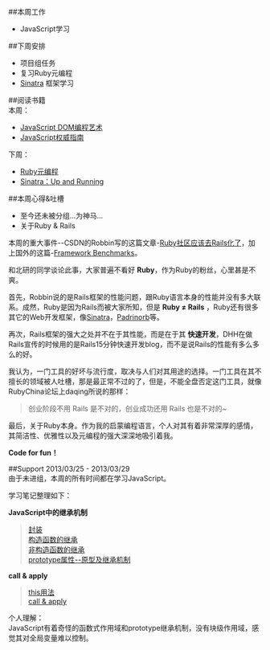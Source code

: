 ##本周工作
- JavaScript学习

##下周安排
- 项目组任务
- 复习Ruby元编程
- [Sinatra](http://www.sinatrarb.com/) 框架学习

##阅读书籍  
本周：  
- [JavaScript DOM编程艺术](http://book.douban.com/subject/1921890/)
- [JavaScript权威指南](http://book.douban.com/subject/2228378/)  

下周：    
- [Ruby元编程](http://book.douban.com/subject/7056800/)
- [Sinatra：Up and Running](http://book.douban.com/subject/6429591/)

##本周心得&吐槽  
- 至今还未被分组...为神马...
- 关于Ruby & Rails 

本周的重大事件--CSDN的Robbin写的这篇文章-[Ruby社区应该去Rails化了](http://robbinfan.com/blog/40/ruby-off-rails)，加上国外的这篇-[Framework Benchmarks](http://www.techempower.com/blog/2013/03/28/framework-benchmarks/)。 

和北研的同学谈论此事，大家普遍不看好 **Ruby**，作为Ruby的粉丝，心里甚是不爽。  

首先，Robbin说的是Rails框架的性能问题，跟Ruby语言本身的性能并没有多大联系。成然，Ruby是因为Rails而被大家所知，但是 **Ruby ≠ Rails** ，Ruby还有很多其它的Web开发框架，像[Sinatra](http://www.sinatrarb.com/)，[Padrinorb](http://www.padrinorb.com/)等。  

再次，Rails框架的强大之处并不在于其性能，而是在于其 **快速开发**，DHH在做Rails宣传的时候用的是Rails15分钟快速开发blog，而不是说Rails的性能有多么多么的好。  

我认为，一门工具的好坏与流行度，取决与人们对其用途的选择。一门工具在其不擅长的领域被人吐槽，那是最正常不过的了，但是，不能全盘否定这门工具，就像RubyChina论坛上daqing所说的那样：  

> 创业阶段不用 Rails 是不对的，创业成功还用 Rails 也是不对的~  

最后，关于Ruby本身。作为我的启蒙编程语言，个人对其有着非常深厚的感情，其简洁性、优雅性以及元编程的强大深深地吸引着我。  

**Code for fun！**

##Support 2013/03/25 - 2013/03/29  
由于未进组，本周的所有时间都在学习JavaScript。  

学习笔记整理如下：  

**JavaScript中的继承机制**  
> [封装](https://github.com/NaixSpirit/wiki/blob/master/javascript/encapsulation-in-js.md)     
[构造函数的继承](https://github.com/NaixSpirit/wiki/blob/master/javascript/inheritance-in-js.md)    
[非构造函数的继承](https://github.com/NaixSpirit/wiki/blob/master/javascript/inheritance-in-js-2.md)    
[prototype属性--原型及继承机制](https://github.com/NaixSpirit/wiki/blob/master/javascript/prototype.md)    


**call & apply**
> [this用法](https://github.com/NaixSpirit/wiki/blob/master/javascript/this.md)    
[call & apply](https://github.com/NaixSpirit/wiki/blob/master/javascript/call-and-apply-in-javascript.md)    

个人理解：  
JavaScript有着奇怪的函数式作用域和prototype继承机制，没有块级作用域，感觉其对全局变量难以控制。

 
